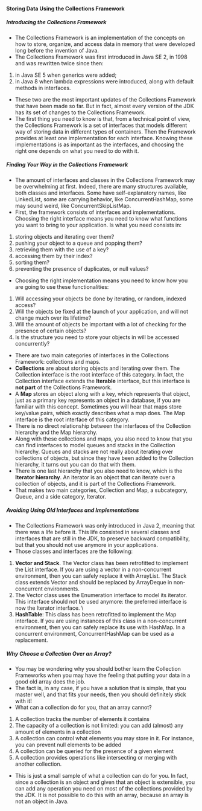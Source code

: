 

#### Storing Data Using the Collections Framework
##### Introducing the Collections Framework
* The Collections Framework is an implementation of the concepts on how to store, organize, and access data in memory that were developed long before the invention of Java. 
* The Collections Framework was first introduced in Java SE 2, in 1998 and was rewritten twice since then:
1. in Java SE 5 when generics were added; 
2. in Java 8 when lambda expressions were introduced, along with default methods in interfaces.
* These two are the most important updates of the Collections Framework that have been made so far. But in fact, almost every version of the JDK has its set of changes to the Collections Framework. 
* The first thing you need to know is that, from a technical point of view, the Collections Framework is a set of interfaces that models different way of storing data in different types of containers. Then the Framework provides at least one implementation for each interface. Knowing these implementations is as important as the interfaces, and choosing the right one depends on what you need to do with it.
##### Finding Your Way in the Collections Framework
* The amount of interfaces and classes in the Collections Framework may be overwhelming at first. Indeed, there are many structures available, both classes and interfaces. Some have self-explanatory names, like LinkedList, some are carrying behavior, like ConcurrentHashMap, some may sound weird, like ConcurrentSkipListMap.
* First, the framework consists of interfaces and implementations. Choosing the right interface means you need to know what functions you want to bring to your application. Is what you need consists in:
1. storing objects and iterating over them? 
2. pushing your object to a queue and popping them? 
3. retrieving them with the use of a key? 
4. accessing them by their index? 
5. sorting them? 
6. preventing the presence of duplicates, or null values?
* Choosing the right implementation means you need to know how you are going to use these functionalities:
1. Will accessing your objects be done by iterating, or random, indexed access? 
2. Will the objects be fixed at the launch of your application, and will not change much over its lifetime? 
3. Will the amount of objects be important with a lot of checking for the presence of certain objects? 
4. Is the structure you need to store your objects in will be accessed concurrently?
* There are two main categories of interfaces in the Collections Framework: collections and maps.
* **Collections** are about storing objects and iterating over them. The Collection interface is the root interface of this category. In fact, the Collection interface extends the **Iterable** interface, but this interface is **not part** of the Collections Framework. 
* A **Map** stores an object along with a key, which represents that object, just as a primary key represents an object in a database, if you are familiar with this concept. Sometimes you will hear that maps store key/value pairs, which exactly describes what a map does. The Map interface is the root interface of this category.
* There is no direct relationship between the interfaces of the Collection hierarchy and the Map hierarchy.
* Along with these collections and maps, you also need to know that you can find interfaces to model queues and stacks in the Collection hierarchy. Queues and stacks are not really about iterating over collections of objects, but since they have been added to the Collection hierarchy, it turns out you can do that with them. 
* There is one last hierarchy that you also need to know, which is the **Iterator hierarchy**. An iterator is an object that can iterate over a collection of objects, and it is part of the Collections Framework. 
* That makes two main categories, Collection and Map, a subcategory, Queue, and a side category, Iterator.
##### Avoiding Using Old Interfaces and Implementations
* The Collections Framework was only introduced in Java 2, meaning that there was a life before it. This life consisted in several classes and interfaces that are still in the JDK, to preserve backward compatibility, but that you should not use anymore in your applications. 
* Those classes and interfaces are the following:
1. **Vector and Stack**. The Vector class has been retrofitted to implement the List interface. If you are using a vector in a non-concurrent environment, then you can safely replace it with ArrayList. The Stack class extends Vector and should be replaced by ArrayDeque in non-concurrent environments. 
2. The Vector class uses the Enumeration interface to model its iterator. This interface should not be used anymore: the preferred interface is now the Iterator interface. \
3. **HashTable**: This class has been retrofitted to implement the Map interface. If you are using instances of this class in a non-concurrent environment, then you can safely replace its use with HashMap. In a concurrent environment, ConcurrentHashMap can be used as a replacement.

##### Why Choose a Collection Over an Array?
* You may be wondering why you should bother learn the Collection Frameworks when you may have the feeling that putting your data in a good old array does the job. 
* The fact is, in any case, if you have a solution that is simple, that you master well, and that fits your needs, then you should definitely stick with it!
* What can a collection do for you, that an array cannot?
1. A collection tracks the number of elements it contains 
2. The capacity of a collection is not limited: you can add (almost) any amount of elements in a collection 
3. A collection can control what elements you may store in it. For instance, you can prevent null elements to be added 
4. A collection can be queried for the presence of a given element 
5. A collection provides operations like intersecting or merging with another collection.
* This is just a small sample of what a collection can do for you. In fact, since a collection is an object and given that an object is extensible, you can add any operation you need on most of the collections provided by the JDK. It is not possible to do this with an array, because an array is not an object in Java.